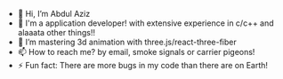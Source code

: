 - 👋 Hi, I’m Abdul Aziz
- 🤌 I'm a application developer! with extensive experience in c/c++ and alaaata other things!!
- 🌱 I’m mastering 3d animation with three.js/react-three-fiber
- 📫 How to reach me? by email, smoke signals or carrier pigeons!
- ⚡ Fun fact: There are more bugs in my code than there are on Earth!

<!--- 👀 I’m interested in oppais.. I mean oop object oriented programming! --->
<!---
- 🌱 I’m currently learning how to pluck tea leaves!
- 😄 Pronouns: tf are Pronouns!
aikram42/aikram42 is a ✨ special ✨ repository because its `README.md` (this file) appears on your GitHub profile.
You can click the Preview link to take a look at your changes.

https://github.com/Mr-warriyo/Rem-Bot
--->

